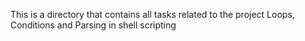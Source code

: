 This is a directory that contains all tasks related to the project Loops, Conditions and Parsing in shell scripting
